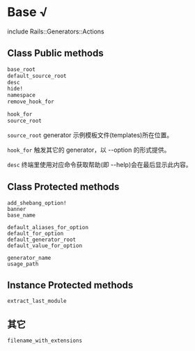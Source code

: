 # Base √

include Rails::Generators::Actions

## Class Public methods

```ruby
base_root
default_source_root
desc
hide!
namespace
remove_hook_for

hook_for
source_root
```

`source_root` generator 示例模板文件(templates)所在位置。

`hook_for` 触发其它的 generator，以 --option 的形式提供。

`desc` 终端里使用对应命令获取帮助(即 --help)会在最后显示此内容。

## Class Protected methods

```
add_shebang_option!  
banner
base_name  

default_aliases_for_option
default_for_option
default_generator_root
default_value_for_option

generator_name  
usage_path
```

## Instance Protected methods

```
extract_last_module
```

## 其它

```
filename_with_extensions
```
